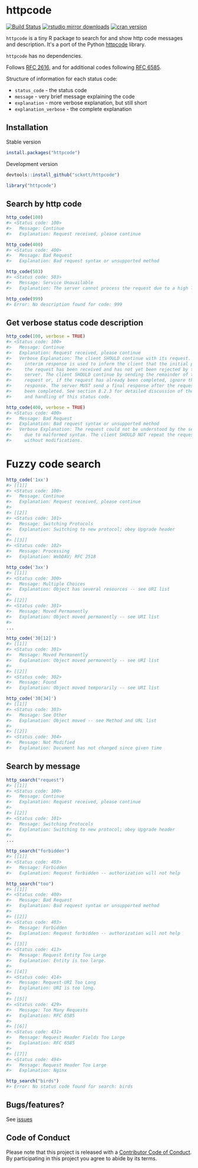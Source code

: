 httpcode
========



[![Build Status](https://travis-ci.org/sckott/httpcode.svg)](https://travis-ci.org/sckott/httpcode)
[![rstudio mirror downloads](http://cranlogs.r-pkg.org/badges/httpcode)](https://github.com/metacran/cranlogs.app)
[![cran version](http://www.r-pkg.org/badges/version/httpcode)](https://cran.r-project.org/package=httpcode)

`httpcode` is a tiny R package to search for and show http code messages and description. It's a port of the Python [httpcode](https://github.com/rspivak/httpcode) library.

`httpcode` has no dependencies.

Follows [RFC 2616](https://www.ietf.org/rfc/rfc2616.txt), and for additional codes 
following [RFC 6585](https://tools.ietf.org/html/rfc6585).

Structure of information for each status code:

* `status_code` - the status code
* `message` - very brief message explaining the code
* `explanation` - more verbose explanation, but still short
* `explanation_verbose` - the complete explanation

## Installation

Stable version


```r
install.packages("httpcode")
```

Development version


```r
devtools::install_github("sckott/httpcode")
```


```r
library("httpcode")
```

## Search by http code


```r
http_code(100)
#> <Status code: 100>
#>   Message: Continue
#>   Explanation: Request received, please continue
```


```r
http_code(400)
#> <Status code: 400>
#>   Message: Bad Request
#>   Explanation: Bad request syntax or unsupported method
```


```r
http_code(503)
#> <Status code: 503>
#>   Message: Service Unavailable
#>   Explanation: The server cannot process the request due to a high load
```


```r
http_code(999)
#> Error: No description found for code: 999
```

## Get verbose status code description


```r
http_code(100, verbose = TRUE)
#> <Status code: 100>
#>   Message: Continue
#>   Explanation: Request received, please continue
#>   Verbose Explanation: The client SHOULD continue with its request. This
#>     interim response is used to inform the client that the initial part of
#>     the request has been received and has not yet been rejected by the
#>     server. The client SHOULD continue by sending the remainder of the
#>     request or, if the request has already been completed, ignore this
#>     response. The server MUST send a final response after the request has
#>     been completed. See section 8.2.3 for detailed discussion of the use
#>     and handling of this status code.
```


```r
http_code(400, verbose = TRUE)
#> <Status code: 400>
#>   Message: Bad Request
#>   Explanation: Bad request syntax or unsupported method
#>   Verbose Explanation: The request could not be understood by the server
#>     due to malformed syntax. The client SHOULD NOT repeat the request
#>     without modifications.
```

# Fuzzy code search


```r
http_code('1xx')
#> [[1]]
#> <Status code: 100>
#>   Message: Continue
#>   Explanation: Request received, please continue
#> 
#> [[2]]
#> <Status code: 101>
#>   Message: Switching Protocols
#>   Explanation: Switching to new protocol; obey Upgrade header
#> 
#> [[3]]
#> <Status code: 102>
#>   Message: Processing
#>   Explanation: WebDAV; RFC 2518
```


```r
http_code('3xx')
#> [[1]]
#> <Status code: 300>
#>   Message: Multiple Choices
#>   Explanation: Object has several resources -- see URI list
#> 
#> [[2]]
#> <Status code: 301>
#>   Message: Moved Permanently
#>   Explanation: Object moved permanently -- see URI list
#> 
...
```


```r
http_code('30[12]')
#> [[1]]
#> <Status code: 301>
#>   Message: Moved Permanently
#>   Explanation: Object moved permanently -- see URI list
#> 
#> [[2]]
#> <Status code: 302>
#>   Message: Found
#>   Explanation: Object moved temporarily -- see URI list
```


```r
http_code('30[34]')
#> [[1]]
#> <Status code: 303>
#>   Message: See Other
#>   Explanation: Object moved -- see Method and URL list
#> 
#> [[2]]
#> <Status code: 304>
#>   Message: Not Modified
#>   Explanation: Document has not changed since given time
```

## Search by message


```r
http_search("request")
#> [[1]]
#> <Status code: 100>
#>   Message: Continue
#>   Explanation: Request received, please continue
#> 
#> [[2]]
#> <Status code: 101>
#>   Message: Switching Protocols
#>   Explanation: Switching to new protocol; obey Upgrade header
#> 
...
```


```r
http_search("forbidden")
#> [[1]]
#> <Status code: 403>
#>   Message: Forbidden
#>   Explanation: Request forbidden -- authorization will not help
```


```r
http_search("too")
#> [[1]]
#> <Status code: 400>
#>   Message: Bad Request
#>   Explanation: Bad request syntax or unsupported method
#> 
#> [[2]]
#> <Status code: 403>
#>   Message: Forbidden
#>   Explanation: Request forbidden -- authorization will not help
#> 
#> [[3]]
#> <Status code: 413>
#>   Message: Request Entity Too Large
#>   Explanation: Entity is too large.
#> 
#> [[4]]
#> <Status code: 414>
#>   Message: Request-URI Too Long
#>   Explanation: URI is too long.
#> 
#> [[5]]
#> <Status code: 429>
#>   Message: Too Many Requests
#>   Explanation: RFC 6585
#> 
#> [[6]]
#> <Status code: 431>
#>   Message: Request Header Fields Too Large
#>   Explanation: RFC 6585
#> 
#> [[7]]
#> <Status code: 494>
#>   Message: Request Header Too Large
#>   Explanation: Nginx
```


```r
http_search("birds")
#> Error: No status code found for search: birds
```


## Bugs/features?

See [issues](https://github.com/sckott/httpcode/issues)

## Code of Conduct

Please note that this project is released with a [Contributor Code of Conduct](CONDUCT.md). By participating in this project you agree to abide by its terms.
